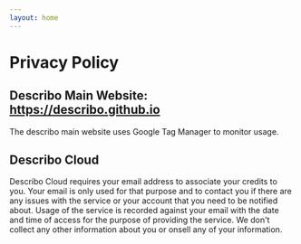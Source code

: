 ```yaml
---
layout: home
---
```


<div class="mt-10"></div>

# Privacy Policy

## Describo Main Website: https://describo.github.io

The describo main website uses Google Tag Manager to monitor usage.

## Describo Cloud

Describo Cloud requires your email address to associate your credits to you. Your email is only used
for that purpose and to contact you if there are any issues with the service or your account that
you need to be notified about. Usage of the service is recorded against your email with the date and
time of access for the purpose of providing the service. We don't collect any other information
about you or onsell any of your information.

